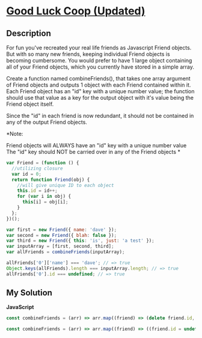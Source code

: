 # [Good Luck Coop (Updated)](https://www.codewars.com/kata/5864916573bd9c1e1c000007)

## Description

For fun you've recreated your real life friends as Javascript Friend objects. But with so many new friends, keeping individual Friend objects is becoming cumbersome. You would prefer to have 1 large object containing all of your Friend objects, which you currently have stored in a simple array.

Create a function named combineFriends(), that takes one array argument of Friend objects and outputs 1 object with each Friend contained within it. Each Friend object has an "id" key with a unique number value; the function should use that value as a key for the output object with it's value being the Friend object itself.

Since the "id" in each friend is now redundant, it should not be contained in any of the output Friend objects.

\*Note:

Friend objects will ALWAYS have an "id" key with a unique number value
The "id" key should NOT be carried over in any of the Friend objects \*

```js
var Friend = (function () {
  //utilizing closure
  var id = 0;
  return function Friend(obj) {
    //will give unique ID to each object
    this.id = id++;
    for (var i in obj) {
      this[i] = obj[i];
    }
  };
})();

var first = new Friend({ name: 'dave' });
var second = new Friend({ blah: false });
var third = new Friend({ this: 'is', just: 'a test' });
var inputArray = [first, second, third];
var allFriends = combineFriends(inputArray);

allFriends['0']['name'] === 'dave'; // => true
Object.keys(allFriends).length === inputArray.length; // => true
allFriends['0'].id === undefined; // => true
```

## My Solution

**JavaScript**

```js
const combineFriends = (arr) => arr.map((friend) => (delete friend.id, friend));
```

```js
const combineFriends = (arr) => arr.map((friend) => ((friend.id = undefined), friend));
```
